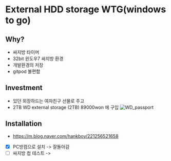 # External HDD storage WTG(windows to go)
## Why?
- 싸지방 타이머
- 32bit 윈도우7 싸지방 환경
- 개발환경의 저장
- gitpod 불편함

## Investment
- 있던 외장하드는 여자친구 선물로 주고
- 2TB WD external storage (2TB) 89000won 에 구입
![WD_passport](https://i.imgur.com/iFXxd2f.png)

## Installation
- https://m.blog.naver.com/hankboy/221256521658
- [x] PC방컴으로 설치 -> 잘돌아감
- [ ] 싸지방 컴 테스트 ->
